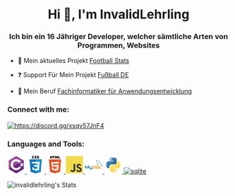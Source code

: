 <h1 align="center">Hi 👋, I'm InvalidLehrling</h1>
<h3 align="center">Ich bin ein 16 Jähriger Developer, welcher sämtliche Arten von Programmen, Websites</h3>

- 🔭 Mein aktuelles Projekt [Football Stats](https://discord.com/oauth2/authorize?client_id=1137891614992371944&permissions=0&scope=applications.commands%20bot)

- ❓ Support Für Mein Projekt [Fußball DE](https://discord.gg/gjEUBHzNta)

- 👾 Mein Beruf [Fachinformatiker für Anwendungsentwicklung](https://www.ihk.de/nordwestfalen/bildung/ausbildung/ausbildungsberufe-a-z/fachinformatiker-anwendungsentwicklung-4767738)

<h3 align="left">Connect with me:</h3>
<p align="left">
<a href="https://discord.gg/GPK96QgDpN" target="blank"><img align="center" src="https://raw.githubusercontent.com/rahuldkjain/github-profile-readme-generator/master/src/images/icons/Social/discord.svg" alt="https://discord.gg/xsqv57JnF4" height="30" width="40" /></a>
</p>

<h3 align="left">Languages and Tools:</h3>
<p align="left"> <a href="https://www.w3schools.com/cs/" target="_blank" rel="noreferrer"> <img src="https://raw.githubusercontent.com/devicons/devicon/master/icons/csharp/csharp-original.svg" alt="csharp" width="40" height="40"/> </a> <a href="https://www.w3schools.com/css/" target="_blank" rel="noreferrer"> <img src="https://raw.githubusercontent.com/devicons/devicon/master/icons/css3/css3-original-wordmark.svg" alt="css3" width="40" height="40"/> </a> <a href="https://www.w3.org/html/" target="_blank" rel="noreferrer"> <img src="https://raw.githubusercontent.com/devicons/devicon/master/icons/html5/html5-original-wordmark.svg" alt="html5" width="40" height="40"/> </a> <a href="https://developer.mozilla.org/en-US/docs/Web/JavaScript" target="_blank" rel="noreferrer"> <img src="https://raw.githubusercontent.com/devicons/devicon/master/icons/javascript/javascript-original.svg" alt="javascript" width="40" height="40"/> </a> <a href="https://www.mysql.com/" target="_blank" rel="noreferrer"> <img src="https://raw.githubusercontent.com/devicons/devicon/master/icons/mysql/mysql-original-wordmark.svg" alt="mysql" width="40" height="40"/> </a> <a href="https://www.python.org" target="_blank" rel="noreferrer"> <img src="https://raw.githubusercontent.com/devicons/devicon/master/icons/python/python-original.svg" alt="python" width="40" height="40"/> </a> <a href="https://www.sqlite.org/" target="_blank" rel="noreferrer"> <img src="https://www.vectorlogo.zone/logos/sqlite/sqlite-icon.svg" alt="sqlite" width="40" height="40"/> </a> </p>

![invalidlehrling's Stats](https://github-readme-stats.vercel.app/api?username=invalidlehrling&theme=dracula&show_icons=true&hide_border=true&count_private=true)
